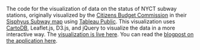 The code for the visualization of data on the status of NYCT subway stations, originally visualized by the [Citizens Budget Commission](http://cbcny.org/) in their [Sisphyus Subway map](http://interactive.cbcny.org/nyct-station-conditions) using [Tableau Public](https://public.tableau.com/). This visualization uses [CartoDB](http://cartodb.com), Leaflet.js, D3.js, and jQuery to visualize the data in a more interactive way. The [visualization is live here](http://bit.ly/1JPxHsk). You can read the [blogpost on the application here](http://wp.me/p2PLpM-1QD).